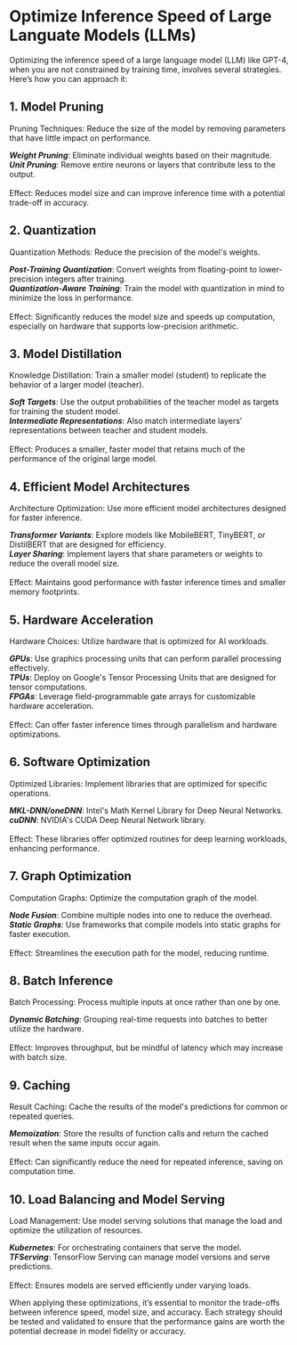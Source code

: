 
# Optimize Inference Speed of Large Languate Models (LLMs)

Optimizing the inference speed of a large language model (LLM) like GPT-4, when you are not constrained by training time, involves several strategies. Here’s how you can approach it:

## 1. Model Pruning

Pruning Techniques: Reduce the size of the model by removing parameters that have little impact on performance.<br>

<i><b>Weight Pruning</b></i>: Eliminate individual weights based on their magnitude.<br>
<i><b>Unit Pruning</b></i>: Remove entire neurons or layers that contribute less to the output.<br>
<br>Effect: Reduces model size and can improve inference time with a potential trade-off in accuracy.<br>

## 2. Quantization
Quantization Methods: Reduce the precision of the model's weights.<br>

<i><b>Post-Training Quantization</b></i>: Convert weights from floating-point to lower-precision integers after training. <br>
<i><b>Quantization-Aware Training</b></i>: Train the model with quantization in mind to minimize the loss in performance. <br>
<br>Effect: Significantly reduces the model size and speeds up computation, especially on hardware that supports low-precision arithmetic.<br>

## 3. Model Distillation
Knowledge Distillation: Train a smaller model (student) to replicate the behavior of a larger model (teacher).<br>

<i><b>Soft Targets</b></i>: Use the output probabilities of the teacher model as targets for training the student model.<br>
<i><b>Intermediate Representations</b></i>: Also match intermediate layers' representations between teacher and student models.<br>
<br>Effect: Produces a smaller, faster model that retains much of the performance of the original large model.<br>

## 4. Efficient Model Architectures
Architecture Optimization: Use more efficient model architectures designed for faster inference.<br>

<i><b>Transformer Variants</b></i>: Explore models like MobileBERT, TinyBERT, or DistilBERT that are designed for efficiency.<br>
<i><b>Layer Sharing</b></i>: Implement layers that share parameters or weights to reduce the overall model size.<br>
<br>Effect: Maintains good performance with faster inference times and smaller memory footprints.<br>

## 5. Hardware Acceleration
Hardware Choices: Utilize hardware that is optimized for AI workloads.<br>

<i><b>GPUs</b></i>: Use graphics processing units that can perform parallel processing effectively.<br>
<i><b>TPUs</b></i>: Deploy on Google's Tensor Processing Units that are designed for tensor computations.<br>
<i><b>FPGAs</b></i>: Leverage field-programmable gate arrays for customizable hardware acceleration.<br>
<br>Effect: Can offer faster inference times through parallelism and hardware optimizations.<br>

## 6. Software Optimization
Optimized Libraries: Implement libraries that are optimized for specific operations.<br>

<i><b>MKL-DNN/oneDNN</b></i>: Intel's Math Kernel Library for Deep Neural Networks.<br>
<i><b>cuDNN</b></i>: NVIDIA's CUDA Deep Neural Network library.
<br><br>Effect: These libraries offer optimized routines for deep learning workloads, enhancing performance.<br>

## 7. Graph Optimization
Computation Graphs: Optimize the computation graph of the model.<br>

<i><b>Node Fusion</b></i>: Combine multiple nodes into one to reduce the overhead.<br>
<i><b>Static Graphs</b></i>: Use frameworks that compile models into static graphs for faster execution.<br>
<br>Effect: Streamlines the execution path for the model, reducing runtime.<br>

## 8. Batch Inference
Batch Processing: Process multiple inputs at once rather than one by one.<br>

<i><b>Dynamic Batching</b></i>: Grouping real-time requests into batches to better utilize the hardware.<br>
<br>Effect: Improves throughput, but be mindful of latency which may increase with batch size.<br>

## 9. Caching
Result Caching: Cache the results of the model's predictions for common or repeated queries.<br>

<i><b>Memoization</b></i>: Store the results of function calls and return the cached result when the same inputs occur again.<br>
<br>Effect: Can significantly reduce the need for repeated inference, saving on computation time.<br>

## 10. Load Balancing and Model Serving
Load Management: Use model serving solutions that manage the load and optimize the utilization of resources.<br>

<i><b>Kubernetes</b></i>: For orchestrating containers that serve the model.<br>
<i><b>TFServing</b></i>: TensorFlow Serving can manage model versions and serve predictions.<br>
<br>Effect: Ensures models are served efficiently under varying loads.<br>

When applying these optimizations, it’s essential to monitor the trade-offs between inference speed, model size, and accuracy. Each strategy should be tested and validated to ensure that the performance gains are worth the potential decrease in model fidelity or accuracy.<br>
